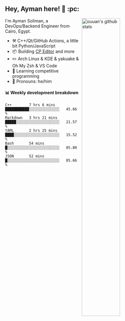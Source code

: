 ## Hey, Ayman here! :wave: :pc:
<img align="right" alt="ouuan's github stats" width="50%" src="https://github-readme-stats.vercel.app/api?username=AymanMagdy&show_icons=true">

I'm Ayman Soliman, a DevOps/Backend Engineer from Cairo, Egypt.

-   :hammer_and_pick: C++/Qt/GitHub Actions, a little bit Python/JavaScript
-   :package: Building [CP Editor](https://github.com/cpeditor/cpeditor) and more
-   :pencil2: Arch Linux & KDE & yakuake & Oh My Zsh & VS Code
-   :seedling: Learning competitive programming
-   :man: Pronouns: he/him

#### :bar_chart: Weekly development breakdown

<!--START_SECTION:waka-->
```text
C++        7 hrs 6 mins    ███████████░░░░░░░░░░░░░░   45.66 % 
Markdown   3 hrs 21 mins   █████░░░░░░░░░░░░░░░░░░░░   21.57 % 
YAML       2 hrs 25 mins   ████░░░░░░░░░░░░░░░░░░░░░   15.52 % 
Bash       54 mins         █░░░░░░░░░░░░░░░░░░░░░░░░   05.80 % 
JSON       52 mins         █░░░░░░░░░░░░░░░░░░░░░░░░   05.66 %
```
<!--END_SECTION:waka-->
